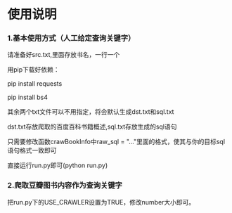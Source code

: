 # 使用说明

### 1.基本使用方式（人工给定查询关键字）

请准备好src.txt,里面存放书名，一行一个

用pip下载好依赖：

pip install requests

pip install bs4

其余两个txt文件可以不用指定，将会默认生成dst.txt和sql.txt

dst.txt存放爬取的百度百科书籍概述,sql.txt存放生成的sql语句

只需要修改函数crawBookInfo中raw_sql = "..."里面的格式，使其与你的目标sql语句格式一致即可

直接运行run.py即可(python run.py)

### 2.爬取豆瓣图书内容作为查询关键字

把run.py下的USE_CRAWLER设置为TRUE，修改number大小即可。